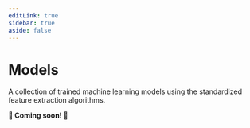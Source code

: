 ```yaml
---
editLink: true
sidebar: true
aside: false
---
```


# Models

A collection of trained machine learning models using the standardized feature extraction algorithms.

**🚧 Coming soon! 🚧**
